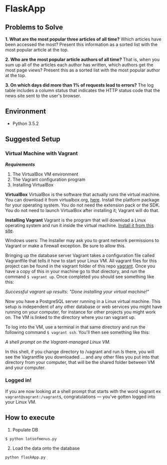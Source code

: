 # FlaskApp

## Problems to Solve
**1. What are the most popular three articles of all time?** 
   Which articles have been accessed the most? 
   Present this information as a sorted list with the most popular article at the top.

**2. Who are the most popular article authors of all time?**
  That is, when you sum up all of the articles each author has written, which authors get the most page views?
  Present this as a sorted list with the most popular author at the top.

**3. On which days did more than 1% of requests lead to errors?**
  The log table includes a column status that indicates the HTTP status code that the news site sent to the user's browser.

## Environment
* Python  3.5.2

## Suggested Setup

### Virtual Machine with Vagrant
***Requirements***

1. The VirtualBox VM environment
2. The Vagrant configuration program
3. Installing VirtualBox

**VirtualBox** 
VirtualBox is the software that actually runs the virtual machine. You can download it from virtualbox.org, [here](https://www.virtualbox.org/wiki/Downloads). Install the platform package for your operating system. You do not need the extension pack or the SDK. You do not need to launch VirtualBox after installing it; Vagrant will do that.

**Installing Vagrant**
Vagrant is the program that will download a Linux operating system and run it inside the virtual machine. [Install it from this site](https://www.vagrantup.com/downloads.html).

Windows users: The Installer may ask you to grant network permissions to Vagrant or make a firewall exception. Be sure to allow this.

Bringing up the database server
Vagrant takes a configuration file called Vagrantfile that tells it how to start your Linux VM. All vagrant files for this project can be found in the vagrant folder of this repo [vagrant](vagrant). Once you have a copy of this in your machine go to that directory, and run the command ```$ vagrant up```. Once completed you should see something like this:

*Successful vagrant up results: "Done installing your virtual machine!"*

Now you have a PostgreSQL server running in a Linux virtual machine. This setup is independent of any other database or web services you might have running on your computer, for instance for other projects you might work on. The VM is linked to the directory where you ran vagrant up.

To log into the VM, use a terminal in that same directory and run the following command ```$ vagrant ssh```. You'll then see something like this:

*A shell prompt on the Vagrant-managed Linux VM.*

In this shell, if you change directory to /vagrant and run *ls* there, you will see the Vagrantfile you downloaded ... and any other files you put into that directory from your computer, that will be the shared folder between VM and your computer.

### Logged in!
If you are now looking at a shell prompt that starts with the word vagrant ex ```vagrant@vagrant:/vagrant$```, congratulations — you've gotten logged into your Linux VM.

## How to execute
1. Populate DB
```cmd
$ python lotsofmenus.py 
```
2. Load the data onto the database
```sql
python flaskApp.py
```
